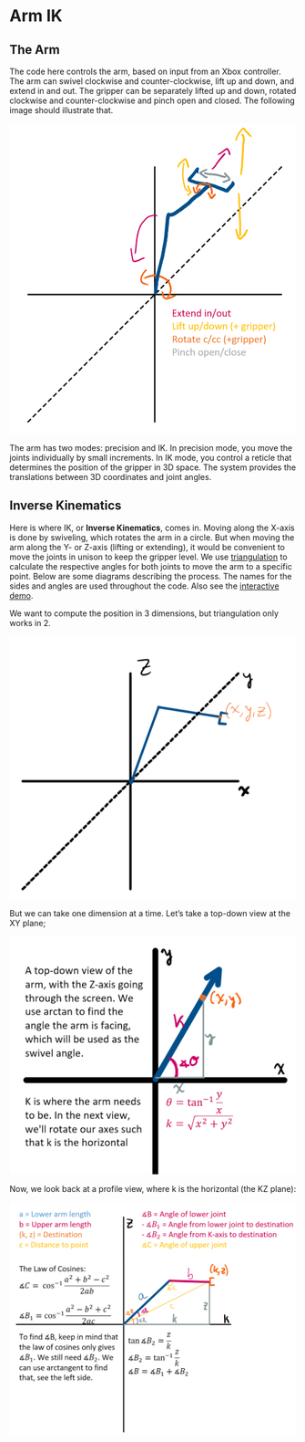 # Arm IK

## The Arm

The code here controls the arm, based on input from an Xbox controller. The arm
can swivel clockwise and counter-clockwise, lift up and down, and extend in and out. The gripper can be separately lifted up and down, rotated clockwise and counter-clockwise and pinch open and closed. The following image should illustrate that.

![The possible degrees of freedom in the arm](extras/controls.png)

The arm has two modes: precision and IK. In precision mode, you move the joints individually by small increments. In IK mode, you control a reticle that determines the position of the gripper in 3D space. The system provides the translations between 3D coordinates and joint angles. 

## Inverse Kinematics

Here is where IK, or **Inverse Kinematics**, comes in. Moving along the X-axis is done by swiveling, which rotates the arm in a circle. But when moving the arm along the Y- or Z-axis (lifting or extending), it would be convenient to move the joints in unison to keep the gripper level. We use [triangulation](https://www.researchgate.net/publication/251743615_Triangulation_A_new_algorithm_for_Inverse_Kinematics) to calculate the respective angles for both joints to move the arm to a specific point. Below are some diagrams describing the process. The names for the sides and angles are used throughout the code. Also see the [interactive demo](https://www.desmos.com/calculator/a7dkvf6rpr).

We want to compute the position in 3 dimensions, but triangulation only works in 2.

![The arm in 3 dimensions](extras/3D-space.png)

But we can take one dimension at a time. Let’s take a top-down view at the XY plane;

![A top-down view of the arm, in the XY plane](extras/top-down.png) 

Now, we look back at a profile view, where k is the horizontal (the KZ plane): 

![The process of using triangulation to find the optimal angles](extras/triangulation.png)
